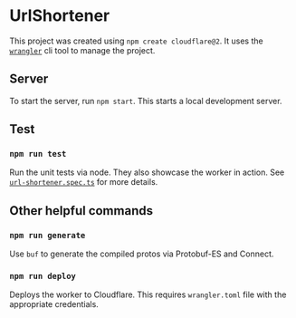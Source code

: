 # UrlShortener

This project was created using `npm create cloudflare@2`. It uses the [`wrangler`](https://developers.cloudflare.com/workers/wrangler/) cli tool to manage the project.

## Server

To start the server, run `npm start`. This starts a local development server.

## Test

### `npm run test`

Run the unit tests via node. They also showcase the worker in action. See [`url-shortener.spec.ts`](src/url-shortener.test.ts) for more details.

## Other helpful commands

### `npm run generate`

Use `buf` to generate the compiled protos via Protobuf-ES and Connect.

### `npm run deploy`

Deploys the worker to Cloudflare. This requires `wrangler.toml` file with the appropriate credentials.
